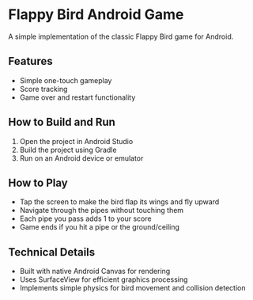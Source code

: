 # Flappy Bird Android Game

A simple implementation of the classic Flappy Bird game for Android.

## Features

- Simple one-touch gameplay
- Score tracking
- Game over and restart functionality

## How to Build and Run

1. Open the project in Android Studio
2. Build the project using Gradle
3. Run on an Android device or emulator

## How to Play

- Tap the screen to make the bird flap its wings and fly upward
- Navigate through the pipes without touching them
- Each pipe you pass adds 1 to your score
- Game ends if you hit a pipe or the ground/ceiling

## Technical Details

- Built with native Android Canvas for rendering
- Uses SurfaceView for efficient graphics processing
- Implements simple physics for bird movement and collision detection 